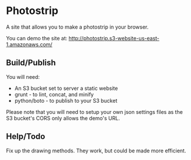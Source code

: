 Photostrip
==========

A site that allows you to make a photostrip in your browser.

You can demo the site at: http://photostrip.s3-website-us-east-1.amazonaws.com/

## Build/Publish ##

You will need:

* An S3 bucket set to server a static website
* grunt - to lint, concat, and minify
* python/boto - to publish to your S3 bucket

Please note that you will need to setup your own json settings files as the S3 bucket's CORS only allows the demo's URL.

## Help/Todo ##
Fix up the drawing methods. They work, but could be made more efficient.